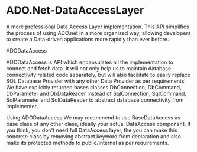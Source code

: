 # ADO.Net-DataAccessLayer
A more professional Data Access Layer implementation.
This API simplifies the process of using ADO.net in a more organized way,
allowing developers to create a Data-driven applications more rapidly than ever before.

ADODataAccess 

ADODataAccess is API which encapsulates all the implementation to connect and fetch data. It will not only help us to maintain database connectivity related code separately, but will also facilitate to easily replace SQL Database Provider with any other Data Provider as per requirements. We have explicitly returned bases classes DbConnection, DbCommand, DbParameter and DbDataReader instead of SqlConnection, SqlCommand, SqlParameter and SqlDataReader to abstract  database connectivity from implementer.



Using ADODataAccess 
We may recommend to use BaseDataAccess as base class of any other class, ideally your actual DataAccess component. If you think, you don't need full DataAccess layer, the you can make this concrete class by removing abstract keyword from declaration  and also make its protected methods to public/internal as per requirements.
